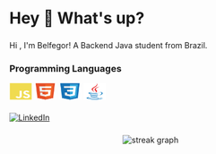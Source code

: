 <h1 align="left">Hey 👋 What's up?</h1>

###
<p>
  Hi , I'm Belfegor! A Backend Java student from Brazil.
</p>

###


  <div style="flex-basis: 48%;">
    <h3>Programming Languages</h3>
    <img align="center" alt="Js" height="30" width="40" src="https://raw.githubusercontent.com/devicons/devicon/master/icons/javascript/javascript-plain.svg">
    <img align="center" alt="HTML" height="30" width="40" src="https://raw.githubusercontent.com/devicons/devicon/master/icons/html5/html5-original.svg">
    <img align="center" alt="CSS" height="30" width="40" src="https://raw.githubusercontent.com/devicons/devicon/master/icons/css3/css3-original.svg">
    <img align="center" alt="Python" height="30" width="40" src="https://raw.githubusercontent.com/devicons/devicon/master/icons/java/java-original.svg">
  
  </div>
  

###


<div align="left">
 
 [![LinkedIn](https://img.shields.io/badge/LinkedIn-0077B5?style=for-the-badge&logo=linkedin&logoColor=white)](https://www.linkedin.com/in/iago-fernandes-246b671a4/)
</div>

###





<div align="center">
  <img src="https://streak-stats.demolab.com?user=belfegorrr&locale=en&mode=daily&theme=dark&hide_border=false&border_radius=5&order=3" height="220" alt="streak graph"  />
</div>

###
